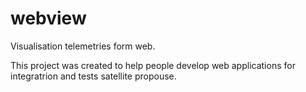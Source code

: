 webview
=======

Visualisation telemetries form web.

This project was created to help people develop web applications for integratrion and tests satellite propouse.